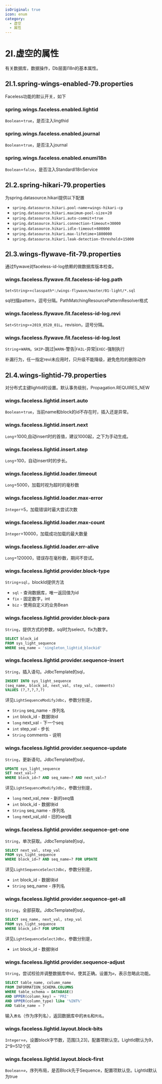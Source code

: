 ```yaml
---
isOriginal: true
icon: enum
category:
  - 虚空
  - 属性
---
```


# 2I.虚空的属性

有关数据库，数据操作，Db层面I18n的基本属性。

## 2I.1.spring-wings-enabled-79.properties

Faceless功能的默认开关，如下

### spring.wings.faceless.enabled.lightid

`Boolean`=`true`，是否注入lingthid

### spring.wings.faceless.enabled.journal

`Boolean`=`true`，是否注入journal

### spring.wings.faceless.enabled.enumi18n

`Boolean`=`false`，是否注入StandardI18nService

## 2I.2.spring-hikari-79.properties

为spring.datasource.hikari提供以下配置

* `spring.datasource.hikari.pool-name`=`wings-hikari-cp`
* `spring.datasource.hikari.maximum-pool-size`=`20`
* `spring.datasource.hikari.auto-commit`=`true`
* `spring.datasource.hikari.connection-timeout`=`30000`
* `spring.datasource.hikari.idle-timeout`=`600000`
* `spring.datasource.hikari.max-lifetime`=`1800000`
* `spring.datasource.hikari.leak-detection-threshold`=`15000`

## 2I.3.wings-flywave-fit-79.properties

通过flywave对faceless-id-log依赖的做数据库版本检查。

### wings.faceless.flywave.fit.faceless-id-log.path

`Set<String>`=`classpath*:/wings-flywave/master/01-light/*.sql`

sql扫描pattern，逗号分隔。PathMatchingResourcePatternResolver格式

### wings.faceless.flywave.fit.faceless-id-log.revi

`Set<String>`=`2019_0520_01L`。revision，逗号分隔。

### wings.faceless.flywave.fit.faceless-id-log.lost

`String`=`WARN`。`SKIP`-跳过|`WARN`-警告|`FAIL`-异常|`EXEC`-强制执行

补漏行为，任一指定revi未应用时，只升级不能降级，避免危险的删除动作

## 2I.4.wings-lightid-79.properties

对分布式主键lightid的设置。默认事务级别，Propagation.REQUIRES_NEW

### wings.faceless.lightid.insert.auto

`Boolean`=`true`，当前name和block的id不存在时，插入还是异常。

### wings.faceless.lightid.insert.next

`Long`=1000,自动insert时的首值，建议1000起，之下为手动生成。

### wings.faceless.lightid.insert.step

`Long`=100，自动insert时的步长。

### wings.faceless.lightid.loader.timeout

`Long`=5000，加载时视为超时的毫秒数

### wings.faceless.lightid.loader.max-error

`Integer`=5，加载错误时最大尝试次数

### wings.faceless.lightid.loader.max-count

`Integer`=10000，加载成功加载的最大数量

### wings.faceless.lightid.loader.err-alive

`Long`=120000，错误存在毫秒数，期间不尝试。

### wings.faceless.lightid.provider.block-type

`String`=`sql`，blockId提供方法

* `sql` - 查询数据库，唯一返回值为id
* `fix` - 固定数字，int
* `biz` - 使用自定义的业务Bean

### wings.faceless.lightid.provider.block-para

`String`，提供方式的参数，sql时为select，fix为数字。

```sql
SELECT block_id
FROM sys_light_sequence 
WHERE seq_name = 'singleton_lightid_blockid'
```

### wings.faceless.lightid.provider.sequence-insert

`String`，插入语句。JdbcTemplate的sql，

```sql
INSERT INTO sys_light_sequence
(seq_name, block_id, next_val, step_val, comments) 
VALUES (?,?,?,?,?)
```

详见`LightSequenceModifyJdbc`，参数分别是，

* `String` seq_name - 序列名
* `int` block_id - 数据块id
* `long` next_val - 下一个seq
* `int` step_val - 步长
* `String` comments - 说明

### wings.faceless.lightid.provider.sequence-update

`String`，更新语句。JdbcTemplate的sql，

```sql
UPDATE sys_light_sequence 
SET next_val=? 
WHERE block_id=? AND seq_name=? AND next_val=?
```

详见`LightSequenceModifyJdbc`，参数分别是，

* `long` next_val_new - 新的seq值
* `int` block_id - 数据块id
* `String` seq_name - 序列名
* `long` next_val_old - 旧的seq值

### wings.faceless.lightid.provider.sequence-get-one

`String`，单次获取。JdbcTemplate的sql，

```sql
SELECT next_val, step_val 
FROM sys_light_sequence 
WHERE block_id=? AND seq_name=? FOR UPDATE
```

详见`LightSequenceSelectJdbc`，参数分别是，

* `int` block_id - 数据块id
* `String` seq_name - 序列名

### wings.faceless.lightid.provider.sequence-get-all

`String`，全部获取。JdbcTemplate的sql，

```sql
SELECT seq_name, next_val, step_val 
FROM sys_light_sequence 
WHERE block_id=? FOR UPDATE
```

详见`LightSequenceSelectJdbc`，参数分别是，

* `int` block_id - 数据块id

### wings.faceless.lightid.provider.sequence-adjust

`String`，尝试校验并调整数据库中id，使其正确。设置为`∅`，表示忽略此功能。

```sql
SELECT table_name, column_name 
FROM INFORMATION_SCHEMA.COLUMNS 
WHERE table_schema = DATABASE() 
AND UPPER(column_key) = 'PRI' 
AND UPPER(column_type) like '%INT%' 
AND table_name = ?
```

输入`表名`（作为序列名），返回数据库中的`表名`和`列名`。

### wings.faceless.lightid.layout.block-bits

`Integer`=`∅`，设置block字节数，范围[3,23]，配置项默认空。LightId默认为9，2^9=512个区

### wings.faceless.lightid.layout.block-first

`Boolean`=`∅`，序列布局，是否Block先于Sequence，配置项默认空。LightId默认为true
